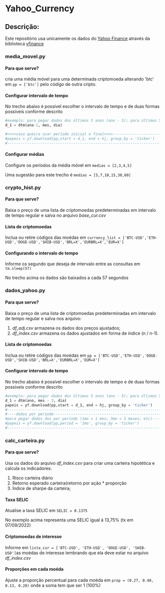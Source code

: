 # Yahoo_Currency

## Descrição:

Este repositório usa unicamente os dados do [Yahoo Finance](https://finance.yahoo.com/quote/BTC-USD/history?p=BTC-USD) através da biblioteca [yfinance](https://pypi.org/project/yfinance/)


### media_movel.py

#### Para que serve?

cria uma média móvel para uma determinada criptomoeda alterando 'btc' em `pp = ['btc']` pelo código de outra cripto.


#### Configurar intervalo de tempo

No trecho abaixo é possível escolher o intervalo de tempo e de duas formas possíveis conforme descrito

~~~python
#exemplo: para pegar dados dos últimos 5 anos (ano - 5); para últimos 5 mesês (mes - 5); para últimos 5 dias (dia - 5)
d_1 = dtm(ano-1, mes, dia)

#>>>>caso queira usar período inicial e final<<<<-------------------------------
#papeis = yf.download(pp,start = d_1, end = hj, group_by = 'ticker')
#-------------------------------------------------------------------------------
~~~


#### Configurar médias

Configure os períodos da média móvel em `medias = [2,3,4,5]` 

Uma sugestão para este trecho é `medias = [5,7,10,15,30,60]`

### crypto_hist.py

#### Para que serve?

Baixa o preço de uma lista de criptomoedas predeterminadas em intervalo de tempo regular e salva no arquivo *base_cur.csv*


#### Lista de criptomoedas

Inclua ou retire códigos das moédas em `currency_list = ['BTC-USD','ETH-USD','DOGE-USD','SHIB-USD','BRL=X','EURBRL=X','EUR=X']`


#### Configurando o intervalo de tempo

Informe os segundo que deseja de intervalo entre as consultas em `tm.sleep(57)`

No trecho acima os dados são baixados a cada 57 segundos


### dados_yahoo.py

#### Para que serve?

Baixa o preço de uma lista de criptomoedas predeterminadas em intervalo de tempo regular e salva nos arquivo:

1. *df_adj.csv* armazena os dados dos preços ajustados;
2. *df_index.csv* armazena os dados ajustados em forma de índice (n / n-1). 


#### Lista de criptomoedas

Inclua ou retire códigos das moédas em `pp = ['BTC-USD','ETH-USD','DOGE-USD','SHIB-USD','BRL=X','EURBRL=X','EUR=X']`


#### Configurar intervalo de tempo

No trecho abaixo é possível escolher o intervalo de tempo e de duas formas possíveis conforme descrito

~~~ python
#exemplo: para pegar dados dos últimos 5 anos (ano - 5); para últimos 5 mesês (mes - 5); para últimos 5 dias (dia - 5)
d_1 = dtm(ano, mes - 3, dia)
papeis = yf.download(pp,start = d_1, end = hj, group_by = 'ticker')
#--------------------------------------------------------------------------
#----dados por período-----------------------------------------------------
#para pegar dados dos por período (1mo = 1 mes; 3mo = 3 meses; etc)--------
#papeis = yf.download(pp,period = '1mo', group_by = 'ticker')
#--------------------------------------------------------------------------
~~~

### calc_carteira.py

#### Para que serve?

Usa os dados do arquivo *df_index.csv* para criar uma carteira hipotética e calcula os indicadores:

1. Risco carteira diário
2. Retorno esperado carteira(retorno por ação * proporção
3. Índice de sharpe da carteira;


#### Taxa SELIC

Atualise a taxa SELIC em `SELIC = 0.1375`

No exemplo acima representa uma SELIC igual à 13,75% (tx em 07/09/2022)

#### Criptomoedas de interesse

Informe em `lista_cur = ['BTC-USD', 'ETH-USD', 'DOGE-USD', 'SHIB-USD']`as moédas de interesse lembrando que ela deve estar no arquivo *df_index.csv*

#### Proporções em cada moéda

Ajuste a proporção percentual para cada moéda em `prop = (0.27, 0.40, 0.13, 0.20)` onde a soma tem que ser 1 (100%)


